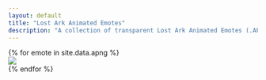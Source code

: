 ```yaml
---
layout: default
title: "Lost Ark Animated Emotes"
description: "A collection of transparent Lost Ark Animated Emotes (.APNGs) for use. Add them to your Discord servers."
---
```


<div class="card-deck">
{% for emote in site.data.apng %}
  <div class="card">
    <img class="card-img-top emote-card" src="/assets/img/apng/{{ emote.id }}.png">
  </div>
{% endfor %}
</div>
